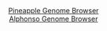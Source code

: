 <div id="Pineapple_Genome_Browser" align="center">
  <a href="https://igv.org/app/?sessionURL=blob:zZNda9swGIX_i6BlA8eWv.LaUIaTpl2abKFJvZSWYmRZdrTakifJdpOQ_z6tbOxmheZiY6AL6UXSe87Roz3oiJCUMxABx7R907aBAeSG9ytUNxX5jGoiQVSgShIDCFIQQRgmINqDAkmFkuVcn9wo1cjIsqhqBjViJTela6Ia7ThDvTQxr60xryqUcYEUF9IaCdRxi5bdoCcZahpT93ZN38qRQhaqmg1nklsNYWXa6_vSX6W0JIzXJK3bStEXAanWozXmZoE.xOtVjDGRcka20_w8nk3jL.4kub8aju.Txcd1MlyfrmjJkGoFOS8x2y0XzPma3.Zqnnlqd3d_4lyulrVKvBP34nTy3FBB5Lkd2GeuF_ier6OhLCfP_5NrPeiRziG72N7NLgvtNp6OglHX4hjrxVZcb2.9T694Pxig4rjVNAC8EUFkQ8OFQ8N3hoMfU_vMgDDUCQlOQfTwaAAlEH7S2x_2QG0bzQyQ5Fv7go8BuMiJANEghDCww9DxvcCDYWgfjD1oRfX34r1MlmEAndhxhmlBK6WBzlPJGmkixswOF2a5OzJPv_d8xq5uJrgYtYsxXTypZn4lnOYmfpUj3frlCbXRtyj6J.S9RYipsmNx02Qlk9nUt..gnGfL6_ym9dt.Jr2xJ__80Yba7nHhFFzUSOn9uqKXP3nrkKCIKV3oqKQZrajarnWOvAeR7bgaW4B5xTWHQJTZO2hAw_bh.994uofHw3c-">Pineapple Genome Browser</a>
</div>
<div id="Alphonso_Genome_Browser" align="center">
  <a href="https://igv.org/app/?sessionURL=blob:zZJRa9swFIX_i6BjA8eW5diODWU4adM1CSlN5oamFKPYsi1iS66kOHVD_vvUsrGXFZqHjYEedC9X0jlH3wG0REjKGQgBMm3XtG1gAFny_RLXTUXmuCYShDmuJDGAIDkRhKUEhAeQY6lwvJjpk6VSjQwti6qmV2NWcFM6Jq7xC2d4L82U19aIVxXecIEVF9IaCtxyixZtb082uGlM_bZjulaGFbZw1ZScSW41hBXJXt.X_GolBWG8Jkm9qxR9E5BoPVpjZub4a7RaRmlKpJyS7jo7j6bX0Z1zGa.vvNE6vvm2ir3VpyUtGFY7Qc7djLU3Iza95.Vge1uvp9tuOHlqxmN1feZcfLp8bqgg8tz27YHT9z3_NRjKMvL8P3nWi57oe9os71Agy2juzTo3r6CzGU3o.Pl.Fv_RNwJHA1Q83WkOQFoKP7Sh4UDPcJHXe93aAwPCQKcjOAXhw6MBlMDpVo8_HIDqGk0LkORp9waOAbjIiABhL4DQt4MAuX2_D4PAPhoHsBPV34t2HC8CH6IIIS_JaaU0ylkiWSNNzJjZprlZvJyYZb.b3ZeLWXGz7c7Q8KqgxWJ2eYbGuhixzJls30nUAFrA2ydqux_R9U_Y.4gQU21OBW7iRNMyrhHco6E3Wc9fivT7hVx489vBu_GcFk3ORY2VntcdXf5krsWCYqZ0o6WSbmhFVbfSKfI9CG3kaHRByiuuWQSi2HyGBjRsF375jahzfDz.AA--">Alphonso Genome Browser</a>
</div>


